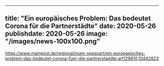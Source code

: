 
---
title: "Ein europäisches Problem: Das bedeutet Corona für die Partnerstädte"
date: 2020-05-26
publishdate: 2020-05-26
image: "/images/news-100x100.png"
---

https://www.mainpost.de/regional/main-spessart/ein-europaeisches-problem-das-bedeutet-corona-fuer-die-partnerstaedte;art129810,10442823
